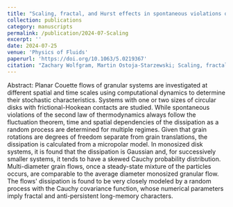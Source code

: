 ```yaml
---
title: "Scaling, fractal, and Hurst effects in spontaneous violations of entropy inequality in granular Couette systems"
collection: publications
category: manuscripts
permalink: /publication/2024-07-Scaling
excerpt: ''
date: 2024-07-25
venue: 'Physics of Fluids'
paperurl: 'https://doi.org/10.1063/5.0219367'
citation: "Zachary Wolfgram, Martin Ostoja-Starzewski; Scaling, fractal, and Hurst effects in spontaneous violations of entropy inequality in granular Couette systems. Physics of Fluids 1 July 2024; 36 (7): 073344."
---
```


Abstract: Planar Couette flows of granular systems are investigated at different spatial and time scales using computational dynamics to determine their stochastic characteristics. Systems with one or two sizes of circular disks with frictional-Hookean contacts are studied. While spontaneous violations of the second law of thermodynamics always follow the fluctuation theorem, time and spatial dependencies of the dissipation as a random process are determined for multiple regimes. Given that grain rotations are degrees of freedom separate from grain translations, the dissipation is calculated from a micropolar model. In monosized disk systems, it is found that the dissipation is Gaussian and, for successively smaller systems, it tends to have a skewed Cauchy probability distribution. Multi-diameter grain flows, once a steady-state mixture of the particles occurs, are comparable to the average diameter monosized granular flow. The flows' dissipation is found to be very closely modeled by a random process with the Cauchy covariance function, whose numerical parameters imply fractal and anti-persistent long-memory characters.
